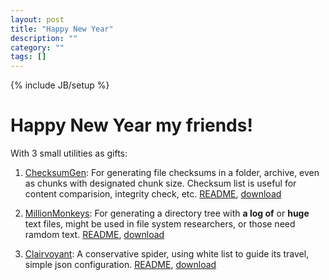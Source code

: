 ```yaml
---
layout: post
title: "Happy New Year"
description: ""
category: ""
tags: []
---
```

{% include JB/setup %}

Happy New Year my friends!
==========================

With 3 small utilities as gifts:

1. [ChecksumGen](https://github.com/ShiZhan/checksum-gen): For generating file checksums in a folder, archive, even as chunks with designated chunk size. Checksum list is useful for content comparision, integrity check, etc. [README](https://github.com/ShiZhan/checksum-gen/blob/master/README.md), [download](http://goo.gl/nINYvb)

2. [MillionMonkeys](https://github.com/ShiZhan/million-monkeys): For generating a directory tree with **a log of** or **huge** text files, might be used in file system researchers, or those need ramdom text. [README](https://github.com/ShiZhan/million-monkeys/blob/master/README.md), [download](http://goo.gl/if4oeq)

3. [Clairvoyant](https://github.com/ShiZhan/clairvoyant): A conservative spider, using white list to guide its travel, simple json configuration. [README](https://github.com/ShiZhan/clairvoyant/blob/master/README.md), [download](http://goo.gl/18obNG)
